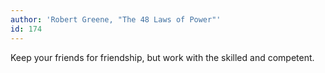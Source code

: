 ```yaml
---
author: 'Robert Greene, "The 48 Laws of Power"'
id: 174
---
```


Keep your friends for friendship, but work with the skilled and competent.